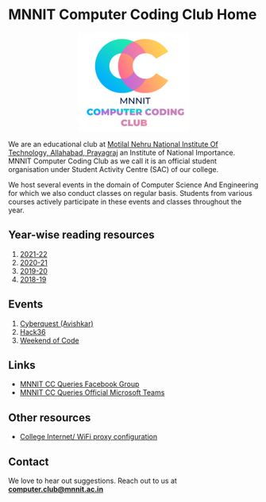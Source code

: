 <head>
    <meta property='og:image' content='{{site.url}}/{{page.image}}'/>
    <meta property='og:type' content='website' />
</head>

# MNNIT Computer Coding Club Home

<div align="center">
    <img src="./cclogo.png" alt="MNNIT Computer Coding Club logo" height=200/>
</div>

We are an educational club at [Motilal Nehru National Institute Of Technology, Allahabad, Prayagraj](http://www.mnnit.ac.in/) an Institute of National Importance. MNNIT Computer Coding Club as we call it is an official student organisation under Student Activity Centre (SAC) of our college.

We host several events in the domain of Computer Science And Engineering for which we also conduct classes on regular basis. Students from various courses actively participate in these events and classes throughout the year.

## Year-wise reading resources

1. [2021-22](https://github.com/CC-MNNIT/2021-22-Classes)
2. [2020-21](https://github.com/CC-MNNIT/2020-21-Classes)
3. [2019-20](https://github.com/CC-MNNIT/2019-20-Classes)
4. [2018-19](https://github.com/CC-MNNIT/2018-19-Classes)

## Events

1. [Cyberquest (Avishkar)](https://avishkar.mnnit.ac.in/events/sub_events/cyberquest/)
2. [Hack36](https://www.hack36.com/)
3. [Weekend of Code](https://woc2k21.github.io/)

## Links

- [MNNIT CC Queries Facebook Group](https://www.facebook.com/groups/ccqueries)
- [MNNIT CC Queries Official Microsoft Teams](https://bit.ly/ccqueriesteam)

## Other resources

- [College Internet/ WiFi proxy configuration](https://github.com/CC-MNNIT/proxy-settings)

## Contact

We love to hear out suggestions. Reach out to us at [<strong>computer.club@mnnit.ac.in</strong>](mailto:computer.club@mnnit.ac.in)
